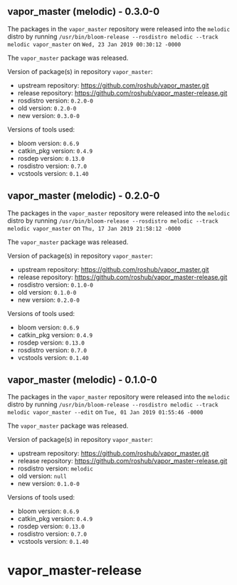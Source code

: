 ## vapor_master (melodic) - 0.3.0-0

The packages in the `vapor_master` repository were released into the `melodic` distro by running `/usr/bin/bloom-release --rosdistro melodic --track melodic vapor_master` on `Wed, 23 Jan 2019 00:30:12 -0000`

The `vapor_master` package was released.

Version of package(s) in repository `vapor_master`:

- upstream repository: https://github.com/roshub/vapor_master.git
- release repository: https://github.com/roshub/vapor_master-release.git
- rosdistro version: `0.2.0-0`
- old version: `0.2.0-0`
- new version: `0.3.0-0`

Versions of tools used:

- bloom version: `0.6.9`
- catkin_pkg version: `0.4.9`
- rosdep version: `0.13.0`
- rosdistro version: `0.7.0`
- vcstools version: `0.1.40`


## vapor_master (melodic) - 0.2.0-0

The packages in the `vapor_master` repository were released into the `melodic` distro by running `/usr/bin/bloom-release --rosdistro melodic --track melodic vapor_master` on `Thu, 17 Jan 2019 21:58:12 -0000`

The `vapor_master` package was released.

Version of package(s) in repository `vapor_master`:

- upstream repository: https://github.com/roshub/vapor_master.git
- release repository: https://github.com/roshub/vapor_master-release.git
- rosdistro version: `0.1.0-0`
- old version: `0.1.0-0`
- new version: `0.2.0-0`

Versions of tools used:

- bloom version: `0.6.9`
- catkin_pkg version: `0.4.9`
- rosdep version: `0.13.0`
- rosdistro version: `0.7.0`
- vcstools version: `0.1.40`


## vapor_master (melodic) - 0.1.0-0

The packages in the `vapor_master` repository were released into the `melodic` distro by running `/usr/bin/bloom-release --rosdistro melodic --track melodic vapor_master --edit` on `Tue, 01 Jan 2019 01:55:46 -0000`

The `vapor_master` package was released.

Version of package(s) in repository `vapor_master`:

- upstream repository: https://github.com/roshub/vapor_master.git
- release repository: https://github.com/roshub/vapor_master-release.git
- rosdistro version: `melodic`
- old version: `null`
- new version: `0.1.0-0`

Versions of tools used:

- bloom version: `0.6.9`
- catkin_pkg version: `0.4.9`
- rosdep version: `0.13.0`
- rosdistro version: `0.7.0`
- vcstools version: `0.1.40`


# vapor_master-release

